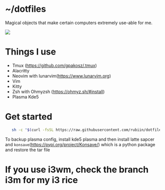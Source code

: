 # ~/dotfiles

Magical objects that make certain computers extremely use-able for me.



![](https://c.tenor.com/5ibxr0zb3HcAAAAC/tenor.gif)

# Things I use 
* Tmux (https://github.com/gpakosz/.tmux)
* Alacritty
* Neovim with lunarvim(https://www.lunarvim.org)
* Vim
* Kitty
* Zsh with Ohmyzsh (https://ohmyz.sh/#install)
* Plasma Kde5

# Get started
 ```bash
  	sh -c "$(curl -fsSL https://raw.githubusercontent.com/rubiin/dotfiles/master/dot_bin/executable_install-all.sh)"
```
To backup plasma config, install kde5 plasma and then install latte sapcer and `konsave`(https://pypi.org/project/Konsave/) which is a python package and restore the tar file 


# If you use i3wm, check the branch i3m for my i3 rice
